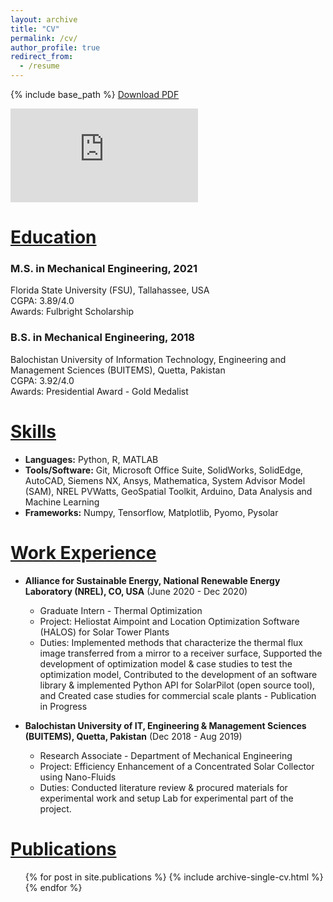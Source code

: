 ```yaml
---
layout: archive
title: "CV"
permalink: /cv/
author_profile: true
redirect_from:
  - /resume
---
```


{% include base_path %}
[Download PDF](https://github.com/kashifliaqat/kashifliaqat.github.io/raw/master/files/Kashif_s_Resume.pdf)

<embed src="https://github.com/kashifliaqat/kashifliaqat.github.io/raw/master/files/Kashif_s_Resume.pdf" type="application/pdf">


<ins>Education</ins>
======
### M.S. in Mechanical Engineering, 2021 <br>
Florida State University (FSU), Tallahassee, USA <br>
CGPA: 3.89/4.0 <br>
Awards: Fulbright Scholarship
### B.S. in Mechanical Engineering, 2018 <br>
Balochistan University of Information Technology, Engineering and Management Sciences (BUITEMS), Quetta, Pakistan <br>
CGPA: 3.92/4.0 <br>
Awards: Presidential Award - Gold Medalist <br>


<ins>Skills</ins>
======
* **Languages:** Python, R, MATLAB
* **Tools/Software:** Git, Microsoft Office Suite, SolidWorks, SolidEdge, AutoCAD, Siemens NX, Ansys, Mathematica, System Advisor Model (SAM), NREL PVWatts, GeoSpatial Toolkit, Arduino, Data Analysis and Machine Learning
* **Frameworks:** Numpy, Tensorflow, Matplotlib, Pyomo, Pysolar


<ins>Work Experience</ins>
======
* **Alliance for Sustainable Energy, National Renewable Energy Laboratory (NREL), CO, USA**   (June 2020 - Dec 2020)
  * Graduate Intern - Thermal Optimization
  * Project: Heliostat Aimpoint and Location Optimization Software (HALOS) for Solar Tower Plants
  * Duties: Implemented methods that characterize the thermal flux image transferred from a mirror to a receiver surface, Supported the development of optimization model & case studies to test the optimization model, Contributed to the development of an software library & implemented Python API for SolarPilot (open source tool), and Created case studies for commercial scale plants - Publication in Progress

* **Balochistan University of IT, Engineering & Management Sciences (BUITEMS), Quetta, Pakistan**   (Dec 2018 - Aug 2019)
  * Research Associate - Department of Mechanical Engineering
  * Project: Efficiency Enhancement of a Concentrated Solar Collector using Nano-Fluids
  * Duties: Conducted literature review & procured materials for experimental work and setup Lab for experimental part of the project.


<ins>Publications</ins>
======
  <ul>{% for post in site.publications %}
    {% include archive-single-cv.html %}
  {% endfor %}</ul>

<!--Talks
======
  <ul>{% for post in site.talks %}
    {% include archive-single-talk-cv.html %}
  {% endfor %}</ul>-->
  
<!--Teaching
======
  <ul>{% for post in site.teaching %}
    {% include archive-single-cv.html %}
  {% endfor %}</ul>-->
  
<!--Service and leadership
======
* Currently signed in to 43 different slack teams-->
